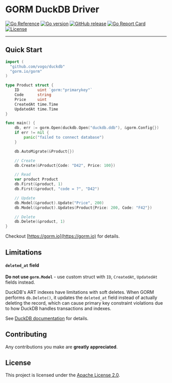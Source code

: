 # GORM DuckDB Driver

[![Go Reference](https://pkg.go.dev/badge/github.com/vogo/duckdb.svg)](https://pkg.go.dev/github.com/vogo/duckdb)
[![Go version](https://img.shields.io/github/go-mod/go-version/vogo/duckdb?logo=go)](https://github.com/vogo/duckdb)
[![GitHub release](https://img.shields.io/github/v/release/vogo/duckdb)](https://github.com/vogo/duckdb/releases)
[![Go Report Card](https://goreportcard.com/badge/github.com/vogo/duckdb)](https://goreportcard.com/report/github.com/vogo/duckdb)
[![License](https://img.shields.io/github/license/vogo/duckdb?&color=blue)](https://github.com/vogo/duckdb/blob/main/LICENSE)


---

## Quick Start

```go
import (
  "github.com/vogo/duckdb"
  "gorm.io/gorm"
)

type Product struct {
	ID        uint `gorm:"primarykey"`
	Code      string
	Price     uint
	CreatedAt time.Time
	UpdatedAt time.Time
}

func main() {
	db, err := gorm.Open(duckdb.Open("duckdb.ddb"), &gorm.Config{})
	if err != nil {
		panic("failed to connect database")
	}

	db.AutoMigrate(&Product{})

	// Create
	db.Create(&Product{Code: "D42", Price: 100})

	// Read
	var product Product
	db.First(&product, 1)
	db.First(&product, "code = ?", "D42")

	// Update
	db.Model(&product).Update("Price", 200)
	db.Model(&product).Updates(Product{Price: 200, Code: "F42"})

	// Delete
	db.Delete(&product, 1)
}
```

Checkout [https://gorm.io](https://gorm.io) for details.


## Limitations

#### `deleted_at` field

**Do not use `gorm.Model`** - use custom struct with `ID`, `CreatedAt`, `UpdatedAt` fields instead.

DuckDB's ART indexes have limitations with soft deletes. When GORM performs `db.Delete()`, it updates the `deleted_at` field instead of actually deleting the record, which can cause primary key constraint violations due to how DuckDB handles transactions and indexes.

See [DuckDB documentation](https://duckdb.org/docs/sql/constraints#primary-key-and-unique-constraint) for details.


## Contributing

Any contributions you make are **greatly appreciated**.

## License

This project is licensed under the [Apache License 2.0](LICENSE).

